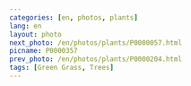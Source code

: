 ```yaml
---
categories: [en, photos, plants]
lang: en
layout: photo
next_photo: /en/photos/plants/P0000057.html
picname: P0000357
prev_photo: /en/photos/plants/P0000204.html
tags: [Green Grass, Trees]
---
```

